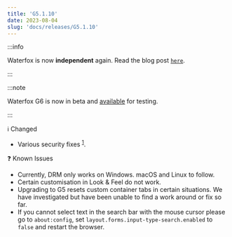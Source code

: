 ```yaml
---
title: 'G5.1.10'
date: 2023-08-04
slug: 'docs/releases/G5.1.10'
---
```


:::info

Waterfox is now **independent** again. Read the blog post [`here`](https://www.waterfox.net/blog/2023/07/03/a-new-chapter-for-waterfox).

:::

:::note

Waterfox G6 is now in beta and [available](https://github.com/BrowserWorks/Waterfox/releases/tag/G6.0b1) for testing.

:::

ℹ️ Changed

- Various security fixes <sup>[1](https://www.mozilla.org/en-US/security/advisories/mfsa2023-30/)</sup>.

❓ Known Issues

- Currently, DRM only works on Windows. macOS and Linux to follow.
- Certain customisation in Look & Feel do not work.
- Upgrading to G5 resets custom container tabs in certain situations. We have investigated but have been unable to find a work around or fix so far.
- If you cannot select text in the search bar with the mouse cursor please go to `about:config`, set `layout.forms.input-type-search.enabled` to `false` and restart the browser.
